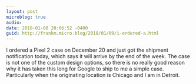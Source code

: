 ```yaml
---
layout: post
microblog: true
audio: 
date: 2018-01-08 20:06:52 -0400
guid: http://frankm.micro.blog/2018/01/09/i-ordered-a.html
---
```

I ordered a Pixel 2 case on December 20 and just got the shipment notification today, which says it will arrive by the end of the week. The case is not one of the custom design options, so there is no really good reason why it has taken this long for Google to ship to me a simple case. Particularly when the originating location is Chicago and I am in Detroit.
